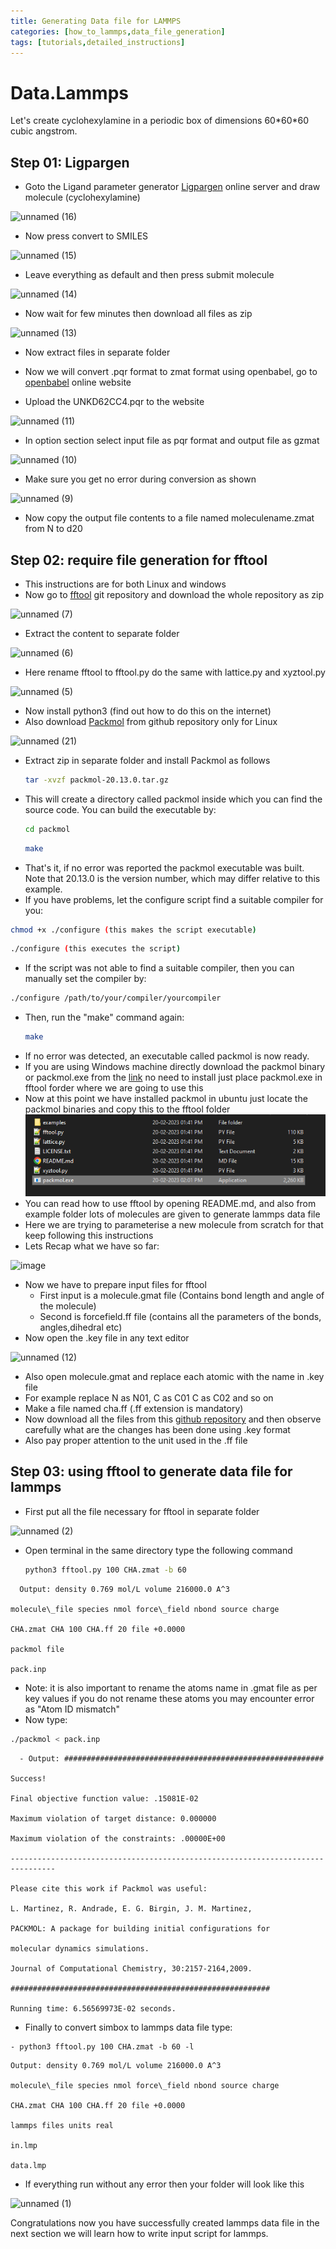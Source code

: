 ```yaml
---
title: Generating Data file for LAMMPS
categories: [how_to_lammps,data_file_generation]
tags: [tutorials,detailed_instructions] 
---
```


# Data.Lammps

Let's create cyclohexylamine in a periodic box of dimensions 60\*60\*60 cubic angstrom.

## Step 01: Ligpargen

- Goto the Ligand parameter generator [Ligpargen](http://zarbi.chem.yale.edu/ligpargen/moleculeDraw.html) online server and draw molecule (cyclohexylamine)

![unnamed (16)](https://user-images.githubusercontent.com/125783050/223173097-63754aac-bb30-49d9-a68f-17e25284a286.png)

- Now press convert to SMILES

![unnamed (15)](https://user-images.githubusercontent.com/125783050/223173280-8b16a978-c988-4c80-8e21-cd89e11b8146.png)

- Leave everything as default and then press submit molecule

![unnamed (14)](https://user-images.githubusercontent.com/125783050/223173457-40937a41-b54f-4cd5-a53a-117fa60c36fe.png)

- Now wait for few minutes then download all files as zip

![unnamed (13)](https://user-images.githubusercontent.com/125783050/223173501-ef65e935-d9c8-40cf-82a8-a06d92267823.png)

- Now extract files in separate folder

- Now we will convert .pqr format to zmat format using openbabel, go to [openbabel](https://www.cheminfo.org/Chemistry/Cheminformatics/FormatConverter/index.html) online website

- Upload the UNKD62CC4.pqr to the website

![unnamed (11)](https://user-images.githubusercontent.com/125783050/223173541-ffc62b3b-72c9-411f-a7a9-c5292a200883.png)

- In option section select input file as pqr format and output file as gzmat

![unnamed (10)](https://user-images.githubusercontent.com/125783050/223173909-31b684fc-d7fa-406e-a1b6-ffdb7d146ad0.png)

- Make sure you get no error during conversion as shown

![unnamed (9)](https://user-images.githubusercontent.com/125783050/223174575-db1cd344-1ca3-48dc-b130-671a69709f28.png)

- Now copy the output file contents to a file named moleculename.zmat from N to d20

## Step 02: require file generation for fftool

- This instructions are for both Linux and windows
- Now go to [fftool](https://github.com/paduagroup/fftool) git repository and download the whole repository as zip

![unnamed (7)](https://user-images.githubusercontent.com/125783050/223173971-eb3e7ece-b0ef-4c5b-b277-272cd5356b45.png)

- Extract the content to separate folder

![unnamed (6)](https://user-images.githubusercontent.com/125783050/223174011-a7871afe-5997-4845-927a-e6c560817d60.png)

- Here rename fftool to fftool.py do the same with lattice.py and xyztool.py

![unnamed (5)](https://user-images.githubusercontent.com/125783050/223174045-a4e0fee8-bd3f-4113-9091-387d98a99c49.png)

- Now install python3 (find out how to do this on the internet)
- Also download [Packmol](https://github.com/m3g/packmol) from github repository only for Linux


![unnamed (21)](https://user-images.githubusercontent.com/125783050/223174093-d6bf3b63-66c0-474c-9653-c4ce5ddb9bad.png)

- Extract zip in separate folder and install Packmol as follows
  ```bash
  tar -xvzf packmol-20.13.0.tar.gz
  ```
- This will create a directory called packmol inside which you can find the source code. You can build the executable by:
  ```bash
  cd packmol
  ```
  ```bash
  make
  ```
- That's it, if no error was reported the packmol executable was built. Note that 20.13.0 is the version number, which may differ relative to this example.
- If you have problems, let the configure script find a suitable compiler for you:
 ```bash
 chmod +x ./configure (this makes the script executable)
 ```
  ```bash
  ./configure (this executes the script)
  ```
- If the script was not able to find a suitable compiler, then you can manually set the compiler by:
 ```bash
 ./configure /path/to/your/compiler/yourcompiler
 ```
- Then, run the "make" command again:
  ```bash 
  make
  ```
- If no error was detected, an executable called packmol is now ready.
- If you are using Windows machine directly download the packmol binary or packmol.exe from the [link](https://github.com/m3g/packmol/tree/gh-pages/docs/Windows_Binaries/20.3.3-Windows10-64bits) no need to install just place packmol.exe in fftool forder where we are going to use this
- Now at this point we have installed packmol in ubuntu just locate the packmol binaries and copy this to the fftool folder
![Ligpargen](https://github.com/alokranjancheme/alokranjan/blob/main/_images/unnamed%20(4).png)
- You can read how to use fftool by opening README.md, and also from example folder lots of molecules are given to generate lammps data file
- Here we are trying to parameterise a new molecule from scratch for that keep following this instructions
- Lets Recap what we have so far:

![image](https://user-images.githubusercontent.com/125783050/222965145-51c6be2f-3175-4e06-904f-2b61a0db3c4c.png)

- Now we have to prepare input files for fftool
  - First input is a molecule.gmat file (Contains bond length and angle of the molecule)
  - Second is forcefield.ff file (contains all the parameters of the bonds, angles,dihedral etc)
- Now open the .key file in any text editor

![unnamed (12)](https://user-images.githubusercontent.com/125783050/223174187-52094644-8fca-4198-ad96-0125c67b99ae.png)

- Also open molecule.gmat and replace each atomic with the name in .key file
- For example replace N as N01, C as C01 C as C02 and so on
- Make a file named cha.ff (.ff extension is mandatory)
- Now download all the files from this [github repository](https://github.com/alokranjancheme/paramcyclohexylamine) and then observe carefully what are the changes has been done using .key format
- Also pay proper attention to the unit used in the .ff file

## Step 03: using fftool to generate data file for lammps

- First put all the file necessary for fftool in separate folder

![unnamed (2)](https://user-images.githubusercontent.com/125783050/223174247-5f90187f-3c73-4f65-860e-7d005157aa74.png)

- Open terminal in the same directory type the following command
  ```bash
  python3 fftool.py 100 CHA.zmat -b 60
  ```
 ```
   Output: density 0.769 mol/L volume 216000.0 A^3

molecule\_file species nmol force\_field nbond source charge

CHA.zmat CHA 100 CHA.ff 20 file +0.0000

packmol file

pack.inp
```
- Note: it is also important to rename the atoms name in .gmat file as per key values if you do not rename these atoms you may encounter error as "Atom ID mismatch"
- Now type:

 ```bash
 ./packmol < pack.inp
 ```
```
  - Output: ##########################################################

Success!

Final objective function value: .15081E-02

Maximum violation of target distance: 0.000000

Maximum violation of the constraints: .00000E+00

--------------------------------------------------------------------------------

Please cite this work if Packmol was useful:

L. Martinez, R. Andrade, E. G. Birgin, J. M. Martinez,

PACKMOL: A package for building initial configurations for

molecular dynamics simulations.

Journal of Computational Chemistry, 30:2157-2164,2009.

##########################################################

Running time: 6.56569973E-02 seconds.
```
- Finally to convert simbox to lammps data file type:
```
- python3 fftool.py 100 CHA.zmat -b 60 -l
```
```
Output: density 0.769 mol/L volume 216000.0 A^3

molecule\_file species nmol force\_field nbond source charge

CHA.zmat CHA 100 CHA.ff 20 file +0.0000

lammps files units real

in.lmp

data.lmp
```
- If everything run without any error then your folder will look like this

![unnamed (1)](https://user-images.githubusercontent.com/125783050/223177096-303e6f37-e3b3-4999-8c70-c61432322d92.png)

Congratulations now you have successfully created lammps data file in the next section we will learn how to write input script for lammps.
